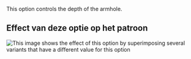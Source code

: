 This option controls the depth of the armhole.

## Effect van deze optie op het patroon

![This image shows the effect of this option by superimposing several variants that have a different value for this option](teagan_armholedepthfactor_sample.svg "Effect of this option on the pattern")
